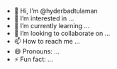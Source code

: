 - 👋 Hi, I’m @hyderbadtulaman
- 👀 I’m interested in ...
- 🌱 I’m currently learning ...
- 💞️ I’m looking to collaborate on ...
- 📫 How to reach me ...
- 😄 Pronouns: ...
- ⚡ Fun fact: ...

<!---
hyderbadtulaman/hyderbadtulaman is a ✨ special ✨ repository because its `README.md` (this file) appears on your GitHub profile.
You can click the Preview link to take a look at your changes.
--->
